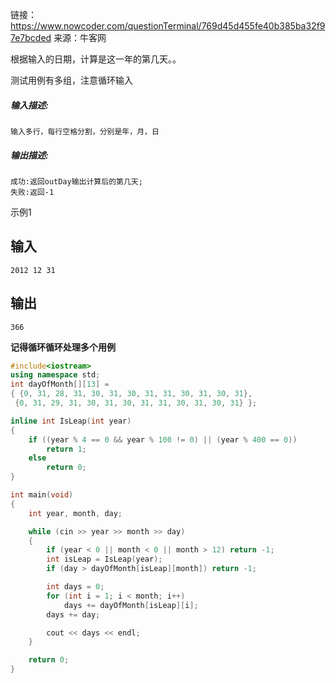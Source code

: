 链接：https://www.nowcoder.com/questionTerminal/769d45d455fe40b385ba32f97e7bcded
来源：牛客网



根据输入的日期，计算是这一年的第几天。。 

测试用例有多组，注意循环输入 



##### **输入描述:**

```
输入多行，每行空格分割，分别是年，月，日
```

##### **输出描述:**

```
成功:返回outDay输出计算后的第几天;
失败:返回-1
```

示例1

## 输入

```
2012 12 31
```

## 输出

```
366
```



**记得循环循环处理多个用例**

```cpp
#include<iostream>
using namespace std;
int dayOfMonth[][13] =
{ {0, 31, 28, 31, 30, 31, 30, 31, 31, 30, 31, 30, 31},
 {0, 31, 29, 31, 30, 31, 30, 31, 31, 30, 31, 30, 31} };

inline int IsLeap(int year)
{
    if ((year % 4 == 0 && year % 100 != 0) || (year % 400 == 0))
        return 1;
    else
        return 0;
}

int main(void)
{
    int year, month, day;

    while (cin >> year >> month >> day)
    {
        if (year < 0 || month < 0 || month > 12) return -1;
        int isLeap = IsLeap(year);
        if (day > dayOfMonth[isLeap][month]) return -1;

        int days = 0;
        for (int i = 1; i < month; i++)
            days += dayOfMonth[isLeap][i];
        days += day;

        cout << days << endl;
    }

    return 0;
}
```

